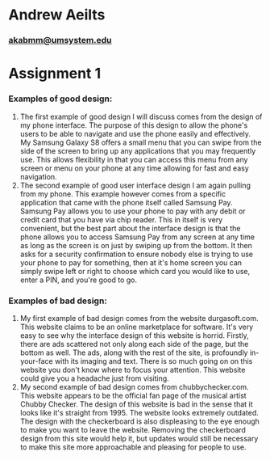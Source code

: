 # Andrew Aeilts
### akabmm@umsystem.edu


# Assignment 1
### Examples of good design:
1. The first example of good design I will discuss comes from the design of my phone interface. The purpose of this design to allow the phone's users to be able to navigate and use the phone easily and effectively. My Samsung Galaxy S8 offers a small menu that you can swipe from the side of the screen to bring up any applications that you may frequently use. This allows flexibility in that you can access this menu from any screen or menu on your phone at any time allowing for fast and easy navigation. 
2. The second example of good user interface design I am again pulling from my phone. This example however comes from a specific application that came with the phone itself called Samsung Pay. Samsung Pay allows you to use your phone to pay with any debit or credit card that you have via chip reader. This in itself is very convenient, but the best part about the interface design is that the phone allows you to access Samsung Pay from any screen at any time as long as the screen is on just by swiping up from the bottom. It then asks for a security confirmation to ensure nobody else is trying to use your phone to pay for something, then at it's home screen you can simply swipe left or right to choose which card you would like to use, enter a PIN, and you're good to go. 

### Examples of bad design:
1. My first example of bad design comes from the website durgasoft.com. This website claims to be an online marketplace for software. It's very easy to see why the interface design of this website is horrid. Firstly, there are ads scattered not only along each side of the page, but the bottom as well. The ads, along with the rest of the site, is profoundly in-your-face with its imaging and text. There is so much going on on this website you don't know where to focus your attention. This website could give you a headache just from visiting. 
2. My second example of bad design comes from chubbychecker.com. This website appears to be the official fan page of the musical artist Chubby Checker. The design of this website is bad in the sense that it looks like it's straight from 1995. The website looks extremely outdated. The design with the checkerboard is also displeasing to the eye enough to make you want to leave the website. Removing the checkerboard design from this site would help it, but updates would still be necessary to make this site more approachable and pleasing for people to use. 
